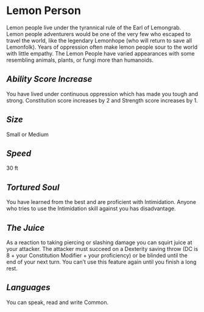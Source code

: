# Lemon Person
Lemon people live under the tyrannical rule of the Earl of Lemongrab. 
Lemon people adventurers would be one of the very few who escaped to travel the world, like the legendary Lemonhope (who will return to save all Lemonfolk). 
Years of oppression often make lemon people sour to the world with little empathy. 
The Lemon People have varied appearances with some resembling animals, plants, or fungi more than humanoids.
## *Ability Score Increase*
You have lived under continuous oppression which has made you tough and strong. 
Constitution score increases by 2 and Strength score increases by 1.
## *Size*
Small or Medium
## *Speed*
30 ft
## *Tortured Soul*
You have learned from the best and are proficient with Intimidation. 
Anyone who tries to use the Intimidation skill against you has disadvantage.
## *The Juice*
 As a reaction to taking piercing or slashing damage you can squirt juice at your attacker. 
 The attacker must succeed on a Dexterity saving throw (DC is 8 + your Constitution Modifier + your proficiency) or be blinded until the end of your next turn. 
 You can’t use this feature again until you finish a long rest.
## *Languages*
You can speak, read and write Common.
